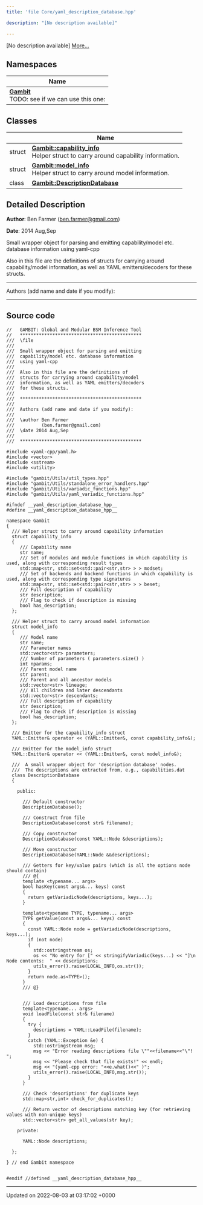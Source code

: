 ```yaml
---
title: 'file Core/yaml_description_database.hpp'

description: "[No description available]"

---
```







[No description available] [More...](#detailed-description)

## Namespaces

| Name           |
| -------------- |
| **[Gambit](/documentation/code/main/namespaces/namespacegambit/)** <br>TODO: see if we can use this one:  |

## Classes

|                | Name           |
| -------------- | -------------- |
| struct | **[Gambit::capability_info](/documentation/code/main/classes/structgambit_1_1capability__info/)** <br>Helper struct to carry around capability information.  |
| struct | **[Gambit::model_info](/documentation/code/main/classes/structgambit_1_1model__info/)** <br>Helper struct to carry around model information.  |
| class | **[Gambit::DescriptionDatabase](/documentation/code/main/classes/classgambit_1_1descriptiondatabase/)**  |

## Detailed Description


**Author**: Ben Farmer ([ben.farmer@gmail.com](mailto:ben.farmer@gmail.com)) 

**Date**: 2014 Aug,Sep

Small wrapper object for parsing and emitting capability/model etc. database information using yaml-cpp

Also in this file are the definitions of structs for carrying around capability/model information, as well as YAML emitters/decoders for these structs.



------------------

Authors (add name and date if you modify):



------------------




## Source code

```
//   GAMBIT: Global and Modular BSM Inference Tool
//   *********************************************
///  \file
///
///  Small wrapper object for parsing and emitting
///  capability/model etc. database information
///  using yaml-cpp
///
///  Also in this file are the definitions of
///  structs for carrying around capability/model
///  information, as well as YAML emitters/decoders
///  for these structs.
///
///  *********************************************
///
///  Authors (add name and date if you modify):
///   
///  \author Ben Farmer
///          (ben.farmer@gmail.com)
///  \date 2014 Aug,Sep
///
///  *********************************************

#include <yaml-cpp/yaml.h>
#include <vector>
#include <sstream>
#include <utility>

#include "gambit/Utils/util_types.hpp"
#include "gambit/Utils/standalone_error_handlers.hpp"
#include "gambit/Utils/variadic_functions.hpp"
#include "gambit/Utils/yaml_variadic_functions.hpp"

#ifndef __yaml_description_database_hpp__
#define __yaml_description_database_hpp__

namespace Gambit
{
  /// Helper struct to carry around capability information
  struct capability_info
  {
     /// Capability name
     str name;
     /// Set of modules and module functions in which capability is used, along with corresponding result types
     std::map<str, std::set<std::pair<str,str> > > modset;
     /// Set of backends and backend functions in which capability is used, along with corresponding type signatures
     std::map<str, std::set<std::pair<str,str> > > beset;
     /// Full description of capability
     str description;
     /// Flag to check if description is missing
     bool has_description;
  };

  /// Helper struct to carry around model information
  struct model_info
  {
     /// Model name
     str name; 
     /// Parameter names
     std::vector<str> parameters; 
     /// Number of parameters ( parameters.size() )
     int nparams;
     /// Parent model name
     str parent; 
     /// Parent and all ancestor models
     std::vector<str> lineage;     
     /// All children and later descendants
     std::vector<str> descendants;
     /// Full description of capability 
     str description;
     /// Flag to check if description is missing
     bool has_description;
  };

  /// Emitter for the capability_info struct
  YAML::Emitter& operator << (YAML::Emitter&, const capability_info&);
  
  /// Emitter for the model_info struct
  YAML::Emitter& operator << (YAML::Emitter&, const model_info&);
 
  ///  A small wrapper object for 'description database' nodes.
  ///  The descriptions are extracted from, e.g., capabilities.dat
  class DescriptionDatabase 
  {

    public:

      /// Default constructor
      DescriptionDatabase();

      /// Construct from file
      DescriptionDatabase(const str& filename);

      /// Copy constructor
      DescriptionDatabase(const YAML::Node &descriptions);
      
      /// Move constructor
      DescriptionDatabase(YAML::Node &&descriptions);

      /// Getters for key/value pairs (which is all the options node should contain)
      /// @{
      template <typename... args>
      bool hasKey(const args&... keys) const
      {
        return getVariadicNode(descriptions, keys...);
      }

      template<typename TYPE, typename... args>
      TYPE getValue(const args&... keys) const
      {
        const YAML::Node node = getVariadicNode(descriptions, keys...);
        if (not node)
        {
          std::ostringstream os;
          os << "No entry for [" << stringifyVariadic(keys...) << "]\n Node contents:  " << descriptions;
          utils_error().raise(LOCAL_INFO,os.str());
        }
        return node.as<TYPE>();
      }
      /// @}
     
      
      /// Load descriptions from file
      template<typename... args>
      void loadFile(const str& filename)
      {
        try { 
          descriptions = YAML::LoadFile(filename);
        } 
        catch (YAML::Exception &e) {
          std::ostringstream msg;
          msg << "Error reading descriptions file \""<<filename<<"\"! ";
          msg << "Please check that file exists!" << endl;
          msg << "(yaml-cpp error: "<<e.what()<<" )";
          utils_error().raise(LOCAL_INFO,msg.str());
        }
      }

      /// Check 'descriptions' for duplicate keys
      std::map<str,int> check_for_duplicates();
          
      /// Return vector of descriptions matching key (for retrieving values with non-unique keys)
      std::vector<str> get_all_values(str key);
     
    private:

      YAML::Node descriptions;

  };

} // end Gambit namespace


#endif //defined __yaml_description_database_hpp__
```


-------------------------------

Updated on 2022-08-03 at 03:17:02 +0000
